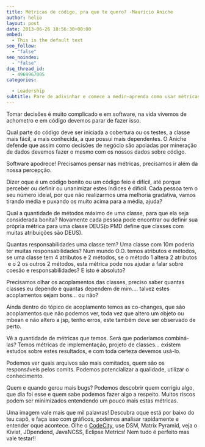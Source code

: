 ```yaml
---
title: Métricas de código, pra que te quero? -Mauricio Aniche
author: helio
layout: post
date: 2013-06-26 18:56:30+00:00
embed:
  - This is the default text
seo_follow:
  - "false"
seo_noindex:
  - "false"
dsq_thread_id:
  - 4969967005
categories:

  - Leadership
subtitle: Pare de adivinhar e comece a medir—aprenda como usar métricas de código, análise de coesão e ferramentas de visualização como CodeCity para tomar decisões baseadas em dados sobre sua base de código
---
```


Tomar decisões é muito complicado e em software, na vida vivemos de achometro e em código devemos parar de fazer isso.

Qual parte do código deve ser iniciada a cobertura ou os testes, a classe mais fácil, a mais conhecida, a que possui mais dependentes. O Aniche defende que assim como decisões de negócio são apoiadas por mineração de dados devemos fazer o mesmo com os nossos dados sobre código.

Software apodrece! Precisamos pensar nas métricas, precisamos ir além da nossa percepção.

Dizer oque é um código bonito ou um código feio é difícil, até porque perceber ou definir ou unanimizar estes índices é difícil. Cada pessoa tem o seu número ideial, por que não realizarmos uma melhoria gradativa, vamos tirando média e puxando os muito acima para a média, ajuda?

Qual a quantidade de métodos máximo de uma classe, para que ela seja considerada bonita? Novamente cada pessoa pode encontrar ou definir sua própria métrica para uma classe DEUS(o PMD define que classes com muitas atribuições são DEUS).

Quantas responsabilidades uma classe tem? Uma classe com 10m poderia ter muitas responsabilidades? Num mundo O.O. temos atributos e métodos, se uma classe tem 4 atributos e 2 métodos, se o método 1 altera 2 atributos  e o 2 os outros 2 métodos, esta métrica pode nos ajudar a falar sobre coesão e responsabilidades? E isto é absoluto?

Precisamos olhar os acoplamentos das classes, preciso saber quantas classes eu dependo e quantas dependem de mim…. talvez estes acoplamentos sejam bons… ou não?

Ainda dentro do tópico de acoplamento temos as co-changes, que são acoplamentos que não podemos ver, toda vez que altero um objeto ou mbean e não altero a jsp, tenho erros, este também deve ser observado de perto.

Vê a quantidade de métricas que temos. Será que poderíamos combiná-las? Temos métricas de implementação, projeto de classes… existem estudos sobre estes resultados, e com toda certeza devemos usá-lo.

Podemos ver quais arquivos são mais comitados, quem são os responsáveis pelos comits. Podemos potencializar a qualidade, utilizar o conhecimento.

Quem e quando gerou mais bugs? Podemos descobrir quem corrigiu algo, que dia foi esse e quem sabe podemos fazer algo a respeito. Muitos riscos podem ser minimizados entendendo um pouco mais estas métricas.

Uma imagem vale mais que mil palavras! Descubra oque está por baixo do teu capô, e faça isso com gráficos, podemos analisar rapidamente e entender oque acontece. Olhe o [CodeCity][1], use DSM, Matrix Pyramid, veja o Kiviat, JDpendend, JavaNCSS, Eclipse Metrics! Nem tudo é perfeito mas vale testar!!

[1]: http://www.inf.usi.ch/phd/wettel/codecity.html "code city"

